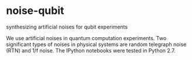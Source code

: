 # noise-qubit
synthesizing artificial noises for qubit experiments

We use artificial noises in quantum computation experiments. Two significant types of noises in physical systems are random telegraph noise (RTN) and 1/f noise. The IPython notebooks were tested in Python 2.7.
